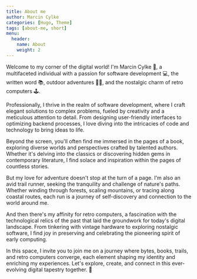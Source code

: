 ```yaml
---
title: About me
author: Marcin Cylke
categories: [Hugo, Theme]
tags: [about-me, short]
menu:
  header:
    name: About
    weight: 2
---
```


Welcome to my corner of the digital world! I'm Marcin Cylke 👋, a multifaceted individual with a passion for software development 💻, the written word 📚, outdoor adventures 🏃‍♂️, and the nostalgic charm of retro computers 🕹️.

Professionally, I thrive in the realm of software development, where I craft elegant solutions to complex problems, fueled by creativity and a meticulous attention to detail. From designing user-friendly interfaces to optimizing backend processes, I love diving into the intricacies of code and technology to bring ideas to life.

Beyond the screen, you'll often find me immersed in the pages of a book, exploring diverse worlds and perspectives crafted by talented authors. Whether it's delving into the classics or discovering hidden gems in contemporary literature, I find solace and inspiration within the pages of countless stories.

But my love for adventure doesn't stop at the turn of a page. I'm also an avid trail runner, seeking the tranquility and challenge of nature's paths. Whether winding through forests, scaling mountains, or tracing along coastal routes, each run is a journey of self-discovery and connection to the world around me.

And then there's my affinity for retro computers, a fascination with the technological relics of the past that laid the groundwork for today's digital landscape. From tinkering with vintage hardware to exploring nostalgic software, I find joy in preserving and celebrating the pioneering spirit of early computing.

In this space, I invite you to join me on a journey where bytes, books, trails, and retro computers converge, each element shaping my identity and enriching my experiences. Let's explore, create, and connect in this ever-evolving digital tapestry together. 🌟
